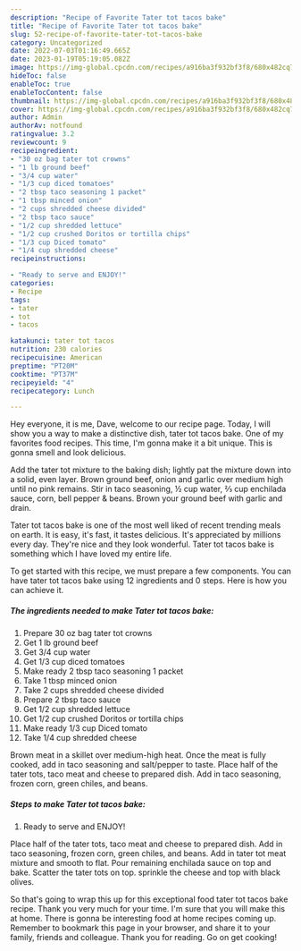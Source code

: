 ```yaml
---
description: "Recipe of Favorite Tater tot tacos bake"
title: "Recipe of Favorite Tater tot tacos bake"
slug: 52-recipe-of-favorite-tater-tot-tacos-bake
category: Uncategorized
date: 2022-07-03T01:16:49.665Z
date: 2023-01-19T05:19:05.082Z
image: https://img-global.cpcdn.com/recipes/a916ba3f932bf3f8/680x482cq70/tater-tot-tacos-bake-recipe-main-photo.jpg
hideToc: false
enableToc: true
enableTocContent: false
thumbnail: https://img-global.cpcdn.com/recipes/a916ba3f932bf3f8/680x482cq70/tater-tot-tacos-bake-recipe-main-photo.jpg
cover: https://img-global.cpcdn.com/recipes/a916ba3f932bf3f8/680x482cq70/tater-tot-tacos-bake-recipe-main-photo.jpg
author: Admin
authorAv: notfound
ratingvalue: 3.2
reviewcount: 9
recipeingredient:
- "30 oz bag tater tot crowns"
- "1 lb ground beef"
- "3/4 cup water"
- "1/3 cup diced tomatoes"
- "2 tbsp taco seasoning 1 packet"
- "1 tbsp minced onion"
- "2 cups shredded cheese divided"
- "2 tbsp taco sauce"
- "1/2 cup shredded lettuce"
- "1/2 cup crushed Doritos or tortilla chips"
- "1/3 cup Diced tomato"
- "1/4 cup shredded cheese"
recipeinstructions:

- "Ready to serve and ENJOY!"
categories:
- Recipe
tags:
- tater
- tot
- tacos

katakunci: tater tot tacos 
nutrition: 230 calories
recipecuisine: American
preptime: "PT20M"
cooktime: "PT37M"
recipeyield: "4"
recipecategory: Lunch

---
```



Hey everyone, it is me, Dave, welcome to our recipe page. Today, I will show you a way to make a distinctive dish, tater tot tacos bake. One of my favorites food recipes. This time, I'm gonna make it a bit unique. This is gonna smell and look delicious.

Add the tater tot mixture to the baking dish; lightly pat the mixture down into a solid, even layer. Brown ground beef, onion and garlic over medium high until no pink remains. Stir in taco seasoning, ½ cup water, ⅔ cup enchilada sauce, corn, bell pepper &amp; beans. Brown your ground beef with garlic and drain.

Tater tot tacos bake is one of the most well liked of recent trending meals on earth. It is easy, it's fast, it tastes delicious. It's appreciated by millions every day. They're nice and they look wonderful. Tater tot tacos bake is something which I have loved my entire life.


To get started with this recipe, we must prepare a few components. You can have tater tot tacos bake using 12 ingredients and 0 steps. Here is how you can achieve it.

<!--inarticleads1-->

##### The ingredients needed to make Tater tot tacos bake:

1. Prepare 30 oz bag tater tot crowns
1. Get 1 lb ground beef
1. Get 3/4 cup water
1. Get 1/3 cup diced tomatoes
1. Make ready 2 tbsp taco seasoning 1 packet
1. Take 1 tbsp minced onion
1. Take 2 cups shredded cheese divided
1. Prepare 2 tbsp taco sauce
1. Get 1/2 cup shredded lettuce
1. Get 1/2 cup crushed Doritos or tortilla chips
1. Make ready 1/3 cup Diced tomato
1. Take 1/4 cup shredded cheese


Brown meat in a skillet over medium-high heat. Once the meat is fully cooked, add in taco seasoning and salt/pepper to taste. Place half of the tater tots, taco meat and cheese to prepared dish. Add in taco seasoning, frozen corn, green chiles, and beans. 

<!--inarticleads2-->

##### Steps to make Tater tot tacos bake:


1. Ready to serve and ENJOY!

Place half of the tater tots, taco meat and cheese to prepared dish. Add in taco seasoning, frozen corn, green chiles, and beans. Add in tater tot meat mixture and smooth to flat. Pour remaining enchilada sauce on top and bake. Scatter the tater tots on top. sprinkle the cheese and top with black olives. 

So that's going to wrap this up for this exceptional food tater tot tacos bake recipe. Thank you very much for your time. I'm sure that you will make this at home. There is gonna be interesting food at home recipes coming up. Remember to bookmark this page in your browser, and share it to your family, friends and colleague. Thank you for reading. Go on get cooking!
